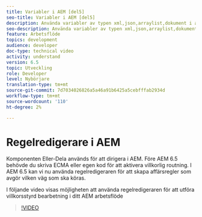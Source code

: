 ```yaml
---
title: Variabler i AEM [del5]
seo-title: Variabler i AEM [del5]
description: Använda variabler av typen xml,json,arraylist,dokument i aem-arbetsflöde
seo-description: Använda variabler av typen xml,json,arraylist,dokument i aem-arbetsflöde
feature: Arbetsflöde
topics: development
audience: developer
doc-type: technical video
activity: understand
version: 6.5
topic: Utveckling
role: Developer
level: Nybörjare
translation-type: tm+mt
source-git-commit: 7d7034026826a5a46a91b6425a5cebfffab2934d
workflow-type: tm+mt
source-wordcount: '110'
ht-degree: 2%

---
```



# Regelredigerare i AEM

Komponenten Eller-Dela används för att dirigera i AEM. Före AEM 6.5 behövde du skriva ECMA eller egen kod för att aktivera villkorlig routning. I AEM 6.5 kan vi nu använda regelredigeraren för att skapa affärsregler som avgör vilken väg som ska köras.

I följande video visas möjligheten att använda regelredigeraren för att utföra villkorsstyrd bearbetning i ditt AEM arbetsflöde

>[!VIDEO](https://video.tv.adobe.com/v/26362/quality=9)
